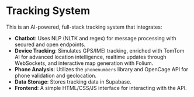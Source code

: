 # Tracking System

This is an AI-powered, full-stack tracking system that integrates:

- **Chatbot**: Uses NLP (NLTK and regex) for message processing with secured and open endpoints.
- **Device Tracking**: Simulates GPS/IMEI tracking, enriched with TomTom AI for advanced location intelligence, realtime updates through WebSockets, and interactive map generation with Folium.
- **Phone Analysis**: Utilizes the `phonenumbers` library and OpenCage API for phone validation and geolocation.
- **Data Storage**: Stores tracking data in Supabase.
- **Frontend**: A simple HTML/CSS/JS interface for interacting with the API.


